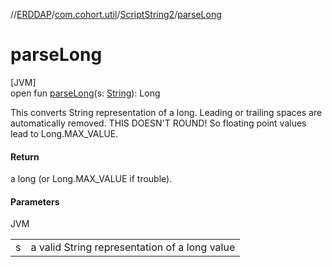 //[ERDDAP](../../../index.md)/[com.cohort.util](../index.md)/[ScriptString2](index.md)/[parseLong](parse-long.md)

# parseLong

[JVM]\
open fun [parseLong](parse-long.md)(s: [String](https://docs.oracle.com/en/java/javase/17/docs/api/java.base/java/lang/String.html)): Long

This converts String representation of a long. Leading or trailing spaces are automatically removed. THIS DOESN'T ROUND! So floating point values lead to Long.MAX_VALUE.

#### Return

a long (or Long.MAX_VALUE if trouble).

#### Parameters

JVM

| | |
|---|---|
| s | a valid String representation of a long value |